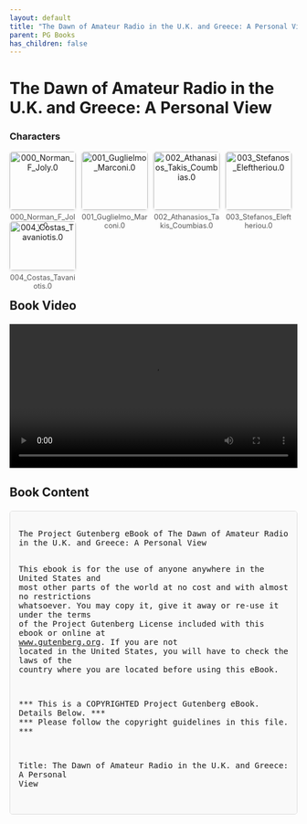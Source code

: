 ```yaml
---
layout: default
title: "The Dawn of Amateur Radio in the U.K. and Greece: A Personal View"
parent: PG Books
has_children: false
---
```



<style>
.image-gallery {
  display: flex;
  flex-wrap: wrap;
  justify-content: space-between;
  margin-bottom: 20px;
}

.image-row {
  display: flex;
  justify-content: flex-start;
  width: 100%;
  margin-bottom: 20px;
}

.image-item {
  width: 23%;
  margin-right: 2%;
  text-align: center;
}

.image-item:last-child {
  margin-right: 0;
}

.image-item img {
  width: 100%;
  height: auto;
  object-fit: cover;
  border-radius: 5px;
  box-shadow: 0 2px 4px rgba(0,0,0,0.1);
}

.image-item p {
  margin-top: 5px;
  font-size: 0.9em;
  color: #555;
}

.video-container {
  margin: 20px 0;
}

.book-content {
  max-height: 500px;
  overflow-y: auto;
  padding: 15px;
  border: 1px solid #ddd;
  border-radius: 5px;
  background-color: #f9f9f9;
  font-family: monospace;
  white-space: pre-wrap;
  margin-top: 20px;
}
</style>


# The Dawn of Amateur Radio in the U.K. and Greece: A Personal View

<h3>Characters</h3>
<div class="image-gallery">
<div class="image-row">
  <div class="image-item">
    <img src="../results/The Dawn of Amateur Radio in the U.K. and Greece_ A Personal View/characters/000_Norman_F_Joly.0.png" alt="000_Norman_F_Joly.0">
    <p>000_Norman_F_Joly.0</p>
  </div>
  <div class="image-item">
    <img src="../results/The Dawn of Amateur Radio in the U.K. and Greece_ A Personal View/characters/001_Guglielmo_Marconi.0.png" alt="001_Guglielmo_Marconi.0">
    <p>001_Guglielmo_Marconi.0</p>
  </div>
  <div class="image-item">
    <img src="../results/The Dawn of Amateur Radio in the U.K. and Greece_ A Personal View/characters/002_Athanasios_Takis_Coumbias.0.png" alt="002_Athanasios_Takis_Coumbias.0">
    <p>002_Athanasios_Takis_Coumbias.0</p>
  </div>
  <div class="image-item">
    <img src="../results/The Dawn of Amateur Radio in the U.K. and Greece_ A Personal View/characters/003_Stefanos_Eleftheriou.0.png" alt="003_Stefanos_Eleftheriou.0">
    <p>003_Stefanos_Eleftheriou.0</p>
  </div>
</div>
<div class="image-row">
  <div class="image-item">
    <img src="../results/The Dawn of Amateur Radio in the U.K. and Greece_ A Personal View/characters/004_Costas_Tavaniotis.0.png" alt="004_Costas_Tavaniotis.0">
    <p>004_Costas_Tavaniotis.0</p>
  </div>
</div>
</div>


<h2>Book Video</h2>
<div class="video-container">
  <video controls width="100%">
    <source src="../videos/The Dawn of Amateur Radio in the U.K. and Greece_ A Personal View.mp4" type="video/mp4">
    Your browser does not support the video tag.
  </video>
</div>


## Book Content

<div class="book-content">
﻿The Project Gutenberg eBook of The Dawn of Amateur Radio in the U.K. and Greece: A Personal View
    
This ebook is for the use of anyone anywhere in the United States and
most other parts of the world at no cost and with almost no restrictions
whatsoever. You may copy it, give it away or re-use it under the terms
of the Project Gutenberg License included with this ebook or online
at www.gutenberg.org. If you are not located in the United States,
you will have to check the laws of the country where you are located
before using this eBook.

*** This is a COPYRIGHTED Project Gutenberg eBook. Details Below. ***
***     Please follow the copyright guidelines in this file.      ***


Title: The Dawn of Amateur Radio in the U.K. and Greece: A Personal View

Author: Norman F. Joly

Release date: May 1, 1993 [eBook #66]
                Most recently updated: July 1, 2008

Language: English



*** START OF THE PROJECT GUTENBERG EBOOK THE DAWN OF AMATEUR RADIO IN THE U.K. AND GREECE: A PERSONAL VIEW ***















  The dawn of amateur radio in the U.K. and Greece: a personal view


  Norman F. Joly.

  COPYRIGHT 1990


  London : Joly, 1990. - 151p. - 0-9515628-0-0





                            C O N T E N T S

            0. PROLOGUE

            1. THE DEVELOPMENT OF ELECTRICITY

            2. THE BIRTH OF RADIO COMMUNICATIONS

            3. WHAT IS A RADIO AMATEUR?

            4. THE 1921 AMATEUR TRANSATLANTIC TESTS

            5. THE FIRST GREEK RADIO AMATEURS

            6. WORLD WAR II AND AFTER IN GREECE

            7. PIONEERS IN GREECE

            8. PERSONAL REMINISCENCES & ANECDOTES

            9. MISCELLANY

           10. GLOSSARY FOR NON-TECHNICAL READERS




                         Prologue


                     Thales of Miletus.

     Thales, who was born in 640 B.C., was a man of exceptional wisdom
and one of the Seven Sages of Ancient Greece. He was the father of
Greek, and consequently of European philosophy and science. His
speculations embraced a wide range of subjects relating to political
as well as to celestial matters. One must remember that even up to
the 18th century there was no clear distinction between philosophy and
science, both being products of the human mind in its attempts to
explain reality.

    Thales had studied astronomy in Egypt so he was able to draw up
accurate tables forecasting when the River Nile would be in flood.
But he first became widely known by anticipating an eclipse of the sun
for May 585 B.C., which happened to coincide with the final battle of
the war between the Lydians and the Persians. He had used some tables
drawn up by Babylonian astronomers, but he did not succeed in
forecasting the exact day (May 28th) or the hour of the spectacular
event.

    It can well be said that Thales was the first man ever recorded to
have cornered the market in a commodity: having foreseen a three-year
drought he bought up large quantities of olive oil and stored it for
sale at a later date.

    But who could possibly have imagined that one of Thales' original
speculations would affect the Radio Amateurs of the 20th Century?  He
believed that certain inanimate substances, like lodestones (magnetic
rocks) and the resin amber, possessed psyche (a soul).

     Many centuries had to elapse before this soul was identified as
static electricity and magnetism and harnessed for the generation of
mains electricity which dramatically altered the pattern of life on
our planet--and also led to the creation of our hobby of Amateur
Radio.

     About 400 years ago an English scientist called William Gilbert
(1544-1603), who had read about the unexplained observation of Thales,
also became interested in the intangible property and decided to call
it electricity, from the classical Greek word for amber, which is
electron.



                            CHAPTER ONE

                 THE DEVELOPMENT OF ELECTRICITY

    The phenomenon which Thales had observed and recorded five
centuries before the birth of Christ aroused the interest of many
scientists through the ages. They made various practical experiments
in their efforts to identify the elusive force which Thales had
likened to a 'soul' and which we now know to have been static
electricity.

    Of all forms of energy, electricity is the most baffling and
difficult to describe. An electric current cannot be seen. In fact
it does not exist outside the wires and other conductors which carry
it. A live wire carrying a current looks exactly the same and weighs
exactly the same as it does when it is not carrying a current. An
electric current is simply a movement or flow of electrons.

    Benjamin Franklin, the American statesman and scientist born in
Boston in 1706, investigated the nature of thunder and lightning by
flying a child's kite during a thunderstorm. He had attached a metal
spike to the kite, and at the other end of the string to which the
kite was tied he secured a key. As the rain soaked into the string,
electricity flowed freely down the string and Franklin was able to
draw large sparks from the key. Of course this could have been very
dangerous, but he had foreseen it and had supported the string through
an insulator. He observed that this electricity had the same
properties as the static electricity produced by friction.

    But long before Franklin many other scientists had carried out
research into the nature of electricity.

    In England William Gilbert (1544-1603) had noticed that the powers
of attraction and repulsion of two non-metallic rods which
he had rubbed briskly were similar to those of lodestone and amber--they
had acquired the curious quality we call magnetism. Remembering
Thales of old he coined the word 'electricity'.

    Otto von Guericke (1602-1686) a Mayor of Magdeburg in Germany, was
an amateur scientist who had constructed all manner of gadgets. One
of them was a machine consisting of two glass discs revolving in
opposite directions which produced high voltage charges through
friction. Ramsden and Wimshurst built improved versions of the
machine.

    A significant breakthrough occurred when Alessandro Volta
(1745-1827) in Italy constructed a simple electric cell (in 1799)
which produced a flow of electrons by chemical means. Two plates, one
of copper and the other of zinc, were placed in an acid solution and a
current flowed through an external wire connecting the two plates.
Later he connected cells in series (voltaic pile) which consisted of
alternate layers of zinc and copper discs separated by flannel discs
soaked in brine or acid which produced a higher electric pressure
(voltage). But Volta never found the right explanation of why his cell
was working. He thought the flow of electric current was due to the
contact between the two metals, whereas in fact it results from the
chemical action of the electrolyte on the zinc plate. However, his
discovery proved to be of incalculable value in research, as it
enabled scientists to carry out experiments which led to the
discoveries of the heating, lighting, chemical and magnetic effects of
electricity.

    One of the many scientists and physicists who took advantage of
the 'current electricity' made possible by Volta's cells was Hans
Christian Oersted (1777-1851) of Denmark. Like many others he was
looking for a connection between the age-old study of magnetism and
electricity, but now he was able to pass electric currents through
wires and place magnets in various positions near the wires. His
epoch-making discovery which established for the first time the
relationship between magnetism and electricity was in fact an
accident.

    While lecturing to students he showed them that the current
flowing in a wire held over a magnetic compass needle and at right
angles to it (that is east-west) had no effect on the needle.  Oersted
suggested to his assistant that he might try holding the wire parallel
to the length of the needle (north-south) and hey presto, the needle
was deflected! He had stumbled upon the electromagnetic effect in the
first recorded instance of a wire behaving like a magnet when a
current is passed through it.

   A development of Oersted's demonstration with the compass needle
was used to construct the world's first system of signaling by the
use of electricity.

   In 1837 Charles Wheatstone and William Cooke took out a patent for
the world's first Five-needle Telegraph, which was installed between
Paddington railway station in west London and West Drayton station a
few miles away.  The five copper wires required for this system were
embedded in blocks of wood.

    Electrolysis, the chemical decomposition of a substance into its
constituent elements by the action of an electric current, was
discovered by the English chemists Carlisle and William Nicholson
(1753-1815).  If an electric current is passed through water it is
broken down into the two elements of which it is composed--hydrogen
and oxygen.  The process is used extensively in modern industry for
electroplating.  Michael Faraday (1791-1867) who was employed as a
chemist at the Royal Institution, was responsible for introducing many
of the technical terms connected with electrolysis, like electrolyte
for the liquid through which the electric current is passed, and anode
and cathode for the positive and negative electrodes respectively.  He
also established the laws of the process itself.  But most people
remember his name in connection with his practical demonstration of
electromagnetic induction.

    In France Andre-Marie Ampere (1775-1836) carried out a complete
mathematical study of the laws which govern the interaction between
wires carrying electric currents.

    In Germany in 1826 a Bavarian schoolmaster Georg Ohm (1789-1854)
had defined the relationship between electric pressure (voltage),
current (flow rate) and resistance in a circuit (Ohm's law) but 16
years had to elapse before he received recognition for his work.

    Scientists were now convinc...

[Content truncated for display]
</div>
